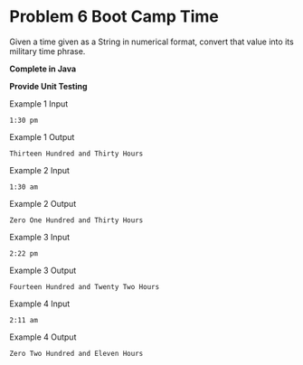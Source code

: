 # Problem 6 Boot Camp Time

Given a time given as a String in numerical format, convert that value into its military time phrase.

**Complete in Java**

**Provide Unit Testing**

Example 1 Input
```
1:30 pm 
```

Example 1 Output
```
Thirteen Hundred and Thirty Hours
```


Example 2 Input
```
1:30 am
```

Example 2 Output 

```
Zero One Hundred and Thirty Hours
```

Example 3 Input 
```
2:22 pm
```
Example 3 Output

```
Fourteen Hundred and Twenty Two Hours
```

Example 4 Input
```
2:11 am
```

Example 4 Output
```
Zero Two Hundred and Eleven Hours
```


